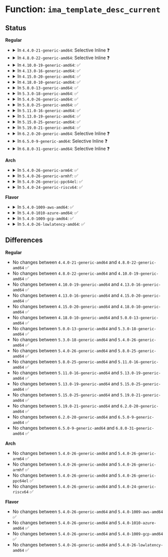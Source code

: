 # Function: <code>ima_template_desc_current</code>

## Status
<b>Regular</b>
<ul>
<li>
<details>
<summary>In <code>4.4.0-21-generic-amd64</code>: Selective Inline ❓</summary>

```c
struct ima_template_desc * ima_template_desc_current()
```

```json
{
  "name": "ima_template_desc_current",
  "collision_type": "Unique Global",
  "inline_type": "Selective",
  "funcs": [
    {
      "addr": 18446744071582620832,
      "name": "ima_template_desc_current",
      "external": true,
      "loc": "security/integrity/ima/ima_template.c:187",
      "file": "security/integrity/ima/ima_template.c",
      "inline": "not declared, inlined",
      "caller_inline": [
        "security/integrity/ima/ima_template.c:ima_init_template"
      ],
      "caller_func": [
        "security/integrity/ima/ima_main.c:hash_setup",
        "security/integrity/ima/ima_main.c:process_measurement",
        "security/integrity/ima/ima_api.c:ima_alloc_init_template"
      ]
    }
  ],
  "symbols": [
    {
      "addr": 18446744071582620832,
      "name": "ima_template_desc_current",
      "section": ".text",
      "bind": "STB_GLOBAL",
      "size": 43
    }
  ]
}
```
</details>
</li>
<li>
<details>
<summary>In <code>4.8.0-22-generic-amd64</code>: Selective Inline ❓</summary>

```c
struct ima_template_desc * ima_template_desc_current()
```

```json
{
  "name": "ima_template_desc_current",
  "collision_type": "Unique Global",
  "inline_type": "Selective",
  "funcs": [
    {
      "addr": 18446744071595381140,
      "name": "ima_template_desc_current",
      "external": true,
      "loc": "security/integrity/ima/ima_template.c:185",
      "file": "security/integrity/ima/ima_template.c",
      "inline": "not declared, inlined",
      "caller_inline": [
        "security/integrity/ima/ima_template.c:ima_init_template"
      ],
      "caller_func": [
        "security/integrity/ima/ima_main.c:process_measurement",
        "security/integrity/ima/ima_main.c:hash_setup",
        "security/integrity/ima/ima_api.c:ima_alloc_init_template"
      ]
    }
  ],
  "symbols": [
    {
      "addr": 18446744071582870256,
      "name": "ima_template_desc_current",
      "section": ".text",
      "bind": "STB_GLOBAL",
      "size": 43
    }
  ]
}
```
</details>
</li>
<li>
<details>
<summary>In <code>4.10.0-19-generic-amd64</code>: ✅</summary>

```c
struct ima_template_desc * ima_template_desc_current()
```

```json
{
  "name": "ima_template_desc_current",
  "collision_type": "Unique Global",
  "inline_type": "No",
  "funcs": [
    {
      "addr": 18446744071582966240,
      "name": "ima_template_desc_current",
      "external": true,
      "loc": "security/integrity/ima/ima_template.c:218",
      "file": "security/integrity/ima/ima_template.c",
      "inline": "seen, unknown",
      "caller_inline": [],
      "caller_func": [
        "security/integrity/ima/ima_main.c:process_measurement",
        "security/integrity/ima/ima_main.c:hash_setup",
        "security/integrity/ima/ima_api.c:ima_alloc_init_template",
        "security/integrity/ima/ima_template.c:ima_init_template"
      ]
    }
  ],
  "symbols": [
    {
      "addr": 18446744071582966240,
      "name": "ima_template_desc_current",
      "section": ".text",
      "bind": "STB_GLOBAL",
      "size": 65
    }
  ]
}
```
</details>
</li>
<li>
<details>
<summary>In <code>4.13.0-16-generic-amd64</code>: ✅</summary>

```c
struct ima_template_desc * ima_template_desc_current()
```

```json
{
  "name": "ima_template_desc_current",
  "collision_type": "Unique Global",
  "inline_type": "No",
  "funcs": [
    {
      "addr": 18446744071583016624,
      "name": "ima_template_desc_current",
      "external": true,
      "loc": "security/integrity/ima/ima_template.c:221",
      "file": "security/integrity/ima/ima_template.c",
      "inline": "seen, unknown",
      "caller_inline": [],
      "caller_func": [
        "security/integrity/ima/ima_main.c:process_measurement",
        "security/integrity/ima/ima_main.c:hash_setup",
        "security/integrity/ima/ima_api.c:ima_alloc_init_template",
        "security/integrity/ima/ima_template.c:ima_init_template"
      ]
    }
  ],
  "symbols": [
    {
      "addr": 18446744071583016624,
      "name": "ima_template_desc_current",
      "section": ".text",
      "bind": "STB_GLOBAL",
      "size": 66
    }
  ]
}
```
</details>
</li>
<li>
<details>
<summary>In <code>4.15.0-20-generic-amd64</code>: ✅</summary>

```c
struct ima_template_desc * ima_template_desc_current()
```

```json
{
  "name": "ima_template_desc_current",
  "collision_type": "Unique Global",
  "inline_type": "No",
  "funcs": [
    {
      "addr": 18446744071583181648,
      "name": "ima_template_desc_current",
      "external": true,
      "loc": "security/integrity/ima/ima_template.c:221",
      "file": "security/integrity/ima/ima_template.c",
      "inline": "seen, unknown",
      "caller_inline": [],
      "caller_func": [
        "security/integrity/ima/ima_main.c:process_measurement",
        "security/integrity/ima/ima_main.c:hash_setup",
        "security/integrity/ima/ima_api.c:ima_alloc_init_template",
        "security/integrity/ima/ima_template.c:ima_init_template"
      ]
    }
  ],
  "symbols": [
    {
      "addr": 18446744071583181648,
      "name": "ima_template_desc_current",
      "section": ".text",
      "bind": "STB_GLOBAL",
      "size": 66
    }
  ]
}
```
</details>
</li>
<li>
<details>
<summary>In <code>4.18.0-10-generic-amd64</code>: ✅</summary>

```c
struct ima_template_desc * ima_template_desc_current()
```

```json
{
  "name": "ima_template_desc_current",
  "collision_type": "Unique Global",
  "inline_type": "No",
  "funcs": [
    {
      "addr": 18446744071583387968,
      "name": "ima_template_desc_current",
      "external": true,
      "loc": "security/integrity/ima/ima_template.c:221",
      "file": "security/integrity/ima/ima_template.c",
      "inline": "seen, unknown",
      "caller_inline": [],
      "caller_func": [
        "security/integrity/ima/ima_main.c:process_measurement",
        "security/integrity/ima/ima_main.c:hash_setup",
        "security/integrity/ima/ima_api.c:ima_alloc_init_template",
        "security/integrity/ima/ima_template.c:ima_init_template"
      ]
    }
  ],
  "symbols": [
    {
      "addr": 18446744071583387968,
      "name": "ima_template_desc_current",
      "section": ".text",
      "bind": "STB_GLOBAL",
      "size": 48
    }
  ]
}
```
</details>
</li>
<li>
<details>
<summary>In <code>5.0.0-13-generic-amd64</code>: ✅</summary>

```c
struct ima_template_desc * ima_template_desc_current()
```

```json
{
  "name": "ima_template_desc_current",
  "collision_type": "Unique Global",
  "inline_type": "No",
  "funcs": [
    {
      "addr": 18446744071583507744,
      "name": "ima_template_desc_current",
      "external": true,
      "loc": "security/integrity/ima/ima_template.c:222",
      "file": "security/integrity/ima/ima_template.c",
      "inline": "seen, unknown",
      "caller_inline": [],
      "caller_func": [
        "security/integrity/ima/ima_main.c:process_measurement",
        "security/integrity/ima/ima_main.c:hash_setup",
        "security/integrity/ima/ima_api.c:ima_alloc_init_template",
        "security/integrity/ima/ima_template.c:ima_init_template"
      ]
    }
  ],
  "symbols": [
    {
      "addr": 18446744071583507744,
      "name": "ima_template_desc_current",
      "section": ".text",
      "bind": "STB_GLOBAL",
      "size": 48
    }
  ]
}
```
</details>
</li>
<li>
<details>
<summary>In <code>5.3.0-18-generic-amd64</code>: ✅</summary>

```c
struct ima_template_desc * ima_template_desc_current()
```

```json
{
  "name": "ima_template_desc_current",
  "collision_type": "Unique Global",
  "inline_type": "No",
  "funcs": [
    {
      "addr": 18446744071583695392,
      "name": "ima_template_desc_current",
      "external": true,
      "loc": "security/integrity/ima/ima_template.c:223",
      "file": "security/integrity/ima/ima_template.c",
      "inline": "seen, unknown",
      "caller_inline": [],
      "caller_func": [
        "security/integrity/ima/ima_main.c:hash_setup",
        "security/integrity/ima/ima_api.c:ima_alloc_init_template",
        "security/integrity/ima/ima_policy.c:ima_match_policy",
        "security/integrity/ima/ima_template.c:ima_init_template"
      ]
    }
  ],
  "symbols": [
    {
      "addr": 18446744071583695392,
      "name": "ima_template_desc_current",
      "section": ".text",
      "bind": "STB_GLOBAL",
      "size": 48
    }
  ]
}
```
</details>
</li>
<li>
<details>
<summary>In <code>5.4.0-26-generic-amd64</code>: ✅</summary>

```c
struct ima_template_desc * ima_template_desc_current()
```

```json
{
  "name": "ima_template_desc_current",
  "collision_type": "Unique Global",
  "inline_type": "No",
  "funcs": [
    {
      "addr": 18446744071583803520,
      "name": "ima_template_desc_current",
      "external": true,
      "loc": "security/integrity/ima/ima_template.c:247",
      "file": "security/integrity/ima/ima_template.c",
      "inline": "seen, unknown",
      "caller_inline": [],
      "caller_func": [
        "security/integrity/ima/ima_main.c:hash_setup",
        "security/integrity/ima/ima_api.c:ima_alloc_init_template",
        "security/integrity/ima/ima_policy.c:ima_parse_rule",
        "security/integrity/ima/ima_policy.c:ima_match_policy",
        "security/integrity/ima/ima_template.c:ima_init_template"
      ]
    }
  ],
  "symbols": [
    {
      "addr": 18446744071583803520,
      "name": "ima_template_desc_current",
      "section": ".text",
      "bind": "STB_GLOBAL",
      "size": 48
    }
  ]
}
```
</details>
</li>
<li>
<details>
<summary>In <code>5.8.0-25-generic-amd64</code>: ✅</summary>

```c
struct ima_template_desc * ima_template_desc_current()
```

```json
{
  "name": "ima_template_desc_current",
  "collision_type": "Unique Global",
  "inline_type": "No",
  "funcs": [
    {
      "addr": 18446744071584198144,
      "name": "ima_template_desc_current",
      "external": true,
      "loc": "security/integrity/ima/ima_template.c:245",
      "file": "security/integrity/ima/ima_template.c",
      "inline": "seen, unknown",
      "caller_inline": [],
      "caller_func": [
        "security/integrity/ima/ima_main.c:hash_setup",
        "security/integrity/ima/ima_api.c:ima_alloc_init_template",
        "security/integrity/ima/ima_policy.c:ima_parse_rule",
        "security/integrity/ima/ima_policy.c:ima_match_policy",
        "security/integrity/ima/ima_template.c:ima_init_template"
      ]
    }
  ],
  "symbols": [
    {
      "addr": 18446744071584198144,
      "name": "ima_template_desc_current",
      "section": ".text",
      "bind": "STB_GLOBAL",
      "size": 65
    }
  ]
}
```
</details>
</li>
<li>
<details>
<summary>In <code>5.11.0-16-generic-amd64</code>: ✅</summary>

```c
struct ima_template_desc * ima_template_desc_current()
```

```json
{
  "name": "ima_template_desc_current",
  "collision_type": "Unique Global",
  "inline_type": "No",
  "funcs": [
    {
      "addr": 18446744071584316752,
      "name": "ima_template_desc_current",
      "external": true,
      "loc": "security/integrity/ima/ima_template.c:246",
      "file": "security/integrity/ima/ima_template.c",
      "inline": "seen, unknown",
      "caller_inline": [],
      "caller_func": [
        "security/integrity/ima/ima_main.c:hash_setup",
        "security/integrity/ima/ima_api.c:ima_alloc_init_template",
        "security/integrity/ima/ima_policy.c:ima_parse_rule",
        "security/integrity/ima/ima_policy.c:ima_match_policy",
        "security/integrity/ima/ima_template.c:ima_init_template"
      ]
    }
  ],
  "symbols": [
    {
      "addr": 18446744071584316752,
      "name": "ima_template_desc_current",
      "section": ".text",
      "bind": "STB_GLOBAL",
      "size": 65
    }
  ]
}
```
</details>
</li>
<li>
<details>
<summary>In <code>5.13.0-19-generic-amd64</code>: ✅</summary>

```c
struct ima_template_desc * ima_template_desc_current()
```

```json
{
  "name": "ima_template_desc_current",
  "collision_type": "Unique Global",
  "inline_type": "No",
  "funcs": [
    {
      "addr": 18446744071584351136,
      "name": "ima_template_desc_current",
      "external": true,
      "loc": "security/integrity/ima/ima_template.c:246",
      "file": "security/integrity/ima/ima_template.c",
      "inline": "seen, unknown",
      "caller_inline": [],
      "caller_func": [
        "security/integrity/ima/ima_main.c:hash_setup",
        "security/integrity/ima/ima_api.c:ima_alloc_init_template",
        "security/integrity/ima/ima_policy.c:ima_parse_rule",
        "security/integrity/ima/ima_policy.c:ima_match_policy",
        "security/integrity/ima/ima_template.c:ima_init_template"
      ]
    }
  ],
  "symbols": [
    {
      "addr": 18446744071584351136,
      "name": "ima_template_desc_current",
      "section": ".text",
      "bind": "STB_GLOBAL",
      "size": 65
    }
  ]
}
```
</details>
</li>
<li>
<details>
<summary>In <code>5.15.0-25-generic-amd64</code>: ✅</summary>

```c
struct ima_template_desc * ima_template_desc_current()
```

```json
{
  "name": "ima_template_desc_current",
  "collision_type": "Unique Global",
  "inline_type": "No",
  "funcs": [
    {
      "addr": 18446744071584742336,
      "name": "ima_template_desc_current",
      "external": true,
      "loc": "security/integrity/ima/ima_template.c:270",
      "file": "security/integrity/ima/ima_template.c",
      "inline": "seen, unknown",
      "caller_inline": [],
      "caller_func": [
        "security/integrity/ima/ima_main.c:hash_setup",
        "security/integrity/ima/ima_api.c:ima_alloc_init_template",
        "security/integrity/ima/ima_policy.c:ima_parse_rule",
        "security/integrity/ima/ima_policy.c:ima_match_policy",
        "security/integrity/ima/ima_template.c:ima_init_template"
      ]
    }
  ],
  "symbols": [
    {
      "addr": 18446744071584742336,
      "name": "ima_template_desc_current",
      "section": ".text",
      "bind": "STB_GLOBAL",
      "size": 65
    }
  ]
}
```
</details>
</li>
<li>
<details>
<summary>In <code>5.19.0-21-generic-amd64</code>: ✅</summary>

```c
struct ima_template_desc * ima_template_desc_current()
```

```json
{
  "name": "ima_template_desc_current",
  "collision_type": "Unique Global",
  "inline_type": "No",
  "funcs": [
    {
      "addr": 18446744071585420944,
      "name": "ima_template_desc_current",
      "external": true,
      "loc": "security/integrity/ima/ima_template.c:274",
      "file": "security/integrity/ima/ima_template.c",
      "inline": "seen, unknown",
      "caller_inline": [],
      "caller_func": [
        "security/integrity/ima/ima_main.c:hash_setup",
        "security/integrity/ima/ima_api.c:ima_alloc_init_template",
        "security/integrity/ima/ima_policy.c:ima_parse_rule",
        "security/integrity/ima/ima_policy.c:ima_parse_rule",
        "security/integrity/ima/ima_policy.c:ima_match_policy",
        "security/integrity/ima/ima_template.c:ima_init_template"
      ]
    }
  ],
  "symbols": [
    {
      "addr": 18446744071585420944,
      "name": "ima_template_desc_current",
      "section": ".text",
      "bind": "STB_GLOBAL",
      "size": 197
    }
  ]
}
```
</details>
</li>
<li>
<details>
<summary>In <code>6.2.0-20-generic-amd64</code>: Selective Inline ❓</summary>

```c
struct ima_template_desc * ima_template_desc_current()
```

```json
{
  "name": "ima_template_desc_current",
  "collision_type": "Unique Global",
  "inline_type": "Selective",
  "funcs": [
    {
      "addr": 18446744071627960341,
      "name": "ima_template_desc_current",
      "external": true,
      "loc": "security/integrity/ima/ima_template.c:274",
      "file": "security/integrity/ima/ima_template.c",
      "inline": "not declared, inlined",
      "caller_inline": [
        "security/integrity/ima/ima_template.c:ima_init_template"
      ],
      "caller_func": [
        "security/integrity/ima/ima_main.c:hash_setup",
        "security/integrity/ima/ima_api.c:ima_alloc_init_template",
        "security/integrity/ima/ima_policy.c:ima_parse_rule",
        "security/integrity/ima/ima_policy.c:ima_parse_rule",
        "security/integrity/ima/ima_policy.c:ima_match_policy"
      ]
    }
  ],
  "symbols": [
    {
      "addr": 18446744071586175872,
      "name": "ima_template_desc_current",
      "section": ".text",
      "bind": "STB_GLOBAL",
      "size": 197
    }
  ]
}
```
</details>
</li>
<li>
<details>
<summary>In <code>6.5.0-9-generic-amd64</code>: Selective Inline ❓</summary>

```c
struct ima_template_desc * ima_template_desc_current()
```

```json
{
  "name": "ima_template_desc_current",
  "collision_type": "Unique Global",
  "inline_type": "Selective",
  "funcs": [
    {
      "addr": 18446744071619723717,
      "name": "ima_template_desc_current",
      "external": true,
      "loc": "security/integrity/ima/ima_template.c:274",
      "file": "security/integrity/ima/ima_template.c",
      "inline": "not declared, inlined",
      "caller_inline": [
        "security/integrity/ima/ima_template.c:ima_init_template"
      ],
      "caller_func": [
        "security/integrity/ima/ima_main.c:hash_setup",
        "security/integrity/ima/ima_api.c:ima_alloc_init_template",
        "security/integrity/ima/ima_policy.c:ima_parse_rule",
        "security/integrity/ima/ima_policy.c:ima_parse_rule",
        "security/integrity/ima/ima_policy.c:ima_match_policy"
      ]
    }
  ],
  "symbols": [
    {
      "addr": 18446744071586413472,
      "name": "ima_template_desc_current",
      "section": ".text",
      "bind": "STB_GLOBAL",
      "size": 197
    }
  ]
}
```
</details>
</li>
<li>
<details>
<summary>In <code>6.8.0-31-generic-amd64</code>: Selective Inline ❓</summary>

```c
struct ima_template_desc * ima_template_desc_current()
```

```json
{
  "name": "ima_template_desc_current",
  "collision_type": "Unique Global",
  "inline_type": "Selective",
  "funcs": [
    {
      "addr": 18446744071622031285,
      "name": "ima_template_desc_current",
      "external": true,
      "loc": "security/integrity/ima/ima_template.c:274",
      "file": "security/integrity/ima/ima_template.c",
      "inline": "not declared, inlined",
      "caller_inline": [
        "security/integrity/ima/ima_template.c:ima_init_template"
      ],
      "caller_func": [
        "security/integrity/ima/ima_main.c:hash_setup",
        "security/integrity/ima/ima_api.c:ima_alloc_init_template",
        "security/integrity/ima/ima_policy.c:ima_parse_rule",
        "security/integrity/ima/ima_policy.c:ima_parse_rule",
        "security/integrity/ima/ima_policy.c:ima_match_policy"
      ]
    }
  ],
  "symbols": [
    {
      "addr": 18446744071586678416,
      "name": "ima_template_desc_current",
      "section": ".text",
      "bind": "STB_GLOBAL",
      "size": 197
    }
  ]
}
```
</details>
</li>
</ul>
<b>Arch</b>
<ul>
<li>
<details>
<summary>In <code>5.4.0-26-generic-arm64</code>: ✅</summary>

```c
struct ima_template_desc * ima_template_desc_current()
```

```json
{
  "name": "ima_template_desc_current",
  "collision_type": "Unique Global",
  "inline_type": "No",
  "funcs": [
    {
      "addr": 18446603336495607152,
      "name": "ima_template_desc_current",
      "external": true,
      "loc": "security/integrity/ima/ima_template.c:247",
      "file": "security/integrity/ima/ima_template.c",
      "inline": "seen, unknown",
      "caller_inline": [],
      "caller_func": [
        "security/integrity/ima/ima_main.c:hash_setup",
        "security/integrity/ima/ima_api.c:ima_alloc_init_template",
        "security/integrity/ima/ima_policy.c:ima_parse_rule",
        "security/integrity/ima/ima_policy.c:ima_match_policy",
        "security/integrity/ima/ima_template.c:ima_init_template"
      ]
    }
  ],
  "symbols": [
    {
      "addr": 18446603336495607152,
      "name": "ima_template_desc_current",
      "section": ".text",
      "bind": "STB_GLOBAL",
      "size": 76
    }
  ]
}
```
</details>
</li>
<li>
<details>
<summary>In <code>5.4.0-26-generic-armhf</code>: ✅</summary>

```c
struct ima_template_desc * ima_template_desc_current()
```

```json
{
  "name": "ima_template_desc_current",
  "collision_type": "Unique Global",
  "inline_type": "No",
  "funcs": [
    {
      "addr": 3228967732,
      "name": "ima_template_desc_current",
      "external": true,
      "loc": "security/integrity/ima/ima_template.c:247",
      "file": "security/integrity/ima/ima_template.c",
      "inline": "seen, unknown",
      "caller_inline": [],
      "caller_func": [
        "security/integrity/ima/ima_main.c:hash_setup",
        "security/integrity/ima/ima_api.c:ima_alloc_init_template",
        "security/integrity/ima/ima_policy.c:ima_parse_rule",
        "security/integrity/ima/ima_policy.c:ima_match_policy",
        "security/integrity/ima/ima_template.c:ima_init_template"
      ]
    }
  ],
  "symbols": [
    {
      "addr": 3228967732,
      "name": "ima_template_desc_current",
      "section": ".text",
      "bind": "STB_GLOBAL",
      "size": 64
    }
  ]
}
```
</details>
</li>
<li>
<details>
<summary>In <code>5.4.0-26-generic-ppc64el</code>: ✅</summary>

```c
struct ima_template_desc * ima_template_desc_current()
```

```json
{
  "name": "ima_template_desc_current",
  "collision_type": "Unique Global",
  "inline_type": "No",
  "funcs": [
    {
      "addr": 13835058055289721648,
      "name": "ima_template_desc_current",
      "external": true,
      "loc": "security/integrity/ima/ima_template.c:247",
      "file": "security/integrity/ima/ima_template.c",
      "inline": "seen, unknown",
      "caller_inline": [],
      "caller_func": [
        "security/integrity/ima/ima_main.c:hash_setup",
        "security/integrity/ima/ima_api.c:ima_alloc_init_template",
        "security/integrity/ima/ima_policy.c:ima_parse_rule",
        "security/integrity/ima/ima_policy.c:ima_match_policy",
        "security/integrity/ima/ima_template.c:ima_init_template"
      ]
    }
  ],
  "symbols": [
    {
      "addr": 13835058055289721648,
      "name": "ima_template_desc_current",
      "section": ".text",
      "bind": "STB_GLOBAL",
      "size": 84
    }
  ]
}
```
</details>
</li>
<li>
<details>
<summary>In <code>5.4.0-24-generic-riscv64</code>: ✅</summary>

```c
struct ima_template_desc * ima_template_desc_current()
```

```json
{
  "name": "ima_template_desc_current",
  "collision_type": "Unique Global",
  "inline_type": "No",
  "funcs": [
    {
      "addr": 18446743936274768992,
      "name": "ima_template_desc_current",
      "external": true,
      "loc": "security/integrity/ima/ima_template.c:247",
      "file": "security/integrity/ima/ima_template.c",
      "inline": "seen, unknown",
      "caller_inline": [],
      "caller_func": [
        "security/integrity/ima/ima_main.c:hash_setup",
        "security/integrity/ima/ima_api.c:ima_alloc_init_template",
        "security/integrity/ima/ima_policy.c:ima_parse_rule",
        "security/integrity/ima/ima_policy.c:ima_match_policy",
        "security/integrity/ima/ima_template.c:ima_init_template"
      ]
    }
  ],
  "symbols": [
    {
      "addr": 18446743936274768992,
      "name": "ima_template_desc_current",
      "section": ".text",
      "bind": "STB_GLOBAL",
      "size": 78
    }
  ]
}
```
</details>
</li>
</ul>
<b>Flavor</b>
<ul>
<li>
<details>
<summary>In <code>5.4.0-1009-aws-amd64</code>: ✅</summary>

```c
struct ima_template_desc * ima_template_desc_current()
```

```json
{
  "name": "ima_template_desc_current",
  "collision_type": "Unique Global",
  "inline_type": "No",
  "funcs": [
    {
      "addr": 18446744071583772256,
      "name": "ima_template_desc_current",
      "external": true,
      "loc": "security/integrity/ima/ima_template.c:247",
      "file": "security/integrity/ima/ima_template.c",
      "inline": "seen, unknown",
      "caller_inline": [],
      "caller_func": [
        "security/integrity/ima/ima_main.c:hash_setup",
        "security/integrity/ima/ima_api.c:ima_alloc_init_template",
        "security/integrity/ima/ima_policy.c:ima_parse_rule",
        "security/integrity/ima/ima_policy.c:ima_match_policy",
        "security/integrity/ima/ima_template.c:ima_init_template"
      ]
    }
  ],
  "symbols": [
    {
      "addr": 18446744071583772256,
      "name": "ima_template_desc_current",
      "section": ".text",
      "bind": "STB_GLOBAL",
      "size": 48
    }
  ]
}
```
</details>
</li>
<li>
<details>
<summary>In <code>5.4.0-1010-azure-amd64</code>: ✅</summary>

```c
struct ima_template_desc * ima_template_desc_current()
```

```json
{
  "name": "ima_template_desc_current",
  "collision_type": "Unique Global",
  "inline_type": "No",
  "funcs": [
    {
      "addr": 18446744071583709312,
      "name": "ima_template_desc_current",
      "external": true,
      "loc": "security/integrity/ima/ima_template.c:247",
      "file": "security/integrity/ima/ima_template.c",
      "inline": "seen, unknown",
      "caller_inline": [],
      "caller_func": [
        "security/integrity/ima/ima_main.c:hash_setup",
        "security/integrity/ima/ima_api.c:ima_alloc_init_template",
        "security/integrity/ima/ima_policy.c:ima_parse_rule",
        "security/integrity/ima/ima_policy.c:ima_match_policy",
        "security/integrity/ima/ima_template.c:ima_init_template"
      ]
    }
  ],
  "symbols": [
    {
      "addr": 18446744071583709312,
      "name": "ima_template_desc_current",
      "section": ".text",
      "bind": "STB_GLOBAL",
      "size": 48
    }
  ]
}
```
</details>
</li>
<li>
<details>
<summary>In <code>5.4.0-1009-gcp-amd64</code>: ✅</summary>

```c
struct ima_template_desc * ima_template_desc_current()
```

```json
{
  "name": "ima_template_desc_current",
  "collision_type": "Unique Global",
  "inline_type": "No",
  "funcs": [
    {
      "addr": 18446744071583756016,
      "name": "ima_template_desc_current",
      "external": true,
      "loc": "security/integrity/ima/ima_template.c:247",
      "file": "security/integrity/ima/ima_template.c",
      "inline": "seen, unknown",
      "caller_inline": [],
      "caller_func": [
        "security/integrity/ima/ima_main.c:hash_setup",
        "security/integrity/ima/ima_api.c:ima_alloc_init_template",
        "security/integrity/ima/ima_policy.c:ima_parse_rule",
        "security/integrity/ima/ima_policy.c:ima_match_policy",
        "security/integrity/ima/ima_template.c:ima_init_template"
      ]
    }
  ],
  "symbols": [
    {
      "addr": 18446744071583756016,
      "name": "ima_template_desc_current",
      "section": ".text",
      "bind": "STB_GLOBAL",
      "size": 48
    }
  ]
}
```
</details>
</li>
<li>
<details>
<summary>In <code>5.4.0-26-lowlatency-amd64</code>: ✅</summary>

```c
struct ima_template_desc * ima_template_desc_current()
```

```json
{
  "name": "ima_template_desc_current",
  "collision_type": "Unique Global",
  "inline_type": "No",
  "funcs": [
    {
      "addr": 18446744071583857008,
      "name": "ima_template_desc_current",
      "external": true,
      "loc": "security/integrity/ima/ima_template.c:247",
      "file": "security/integrity/ima/ima_template.c",
      "inline": "seen, unknown",
      "caller_inline": [],
      "caller_func": [
        "security/integrity/ima/ima_main.c:hash_setup",
        "security/integrity/ima/ima_api.c:ima_alloc_init_template",
        "security/integrity/ima/ima_policy.c:ima_parse_rule",
        "security/integrity/ima/ima_policy.c:ima_match_policy",
        "security/integrity/ima/ima_template.c:ima_init_template"
      ]
    }
  ],
  "symbols": [
    {
      "addr": 18446744071583857008,
      "name": "ima_template_desc_current",
      "section": ".text",
      "bind": "STB_GLOBAL",
      "size": 48
    }
  ]
}
```
</details>
</li>
</ul>

## Differences
<b>Regular</b>
<ul>
<li>
No changes between <code>4.4.0-21-generic-amd64</code> and <code>4.8.0-22-generic-amd64</code> ✅
</li>
<li>
No changes between <code>4.8.0-22-generic-amd64</code> and <code>4.10.0-19-generic-amd64</code> ✅
</li>
<li>
No changes between <code>4.10.0-19-generic-amd64</code> and <code>4.13.0-16-generic-amd64</code> ✅
</li>
<li>
No changes between <code>4.13.0-16-generic-amd64</code> and <code>4.15.0-20-generic-amd64</code> ✅
</li>
<li>
No changes between <code>4.15.0-20-generic-amd64</code> and <code>4.18.0-10-generic-amd64</code> ✅
</li>
<li>
No changes between <code>4.18.0-10-generic-amd64</code> and <code>5.0.0-13-generic-amd64</code> ✅
</li>
<li>
No changes between <code>5.0.0-13-generic-amd64</code> and <code>5.3.0-18-generic-amd64</code> ✅
</li>
<li>
No changes between <code>5.3.0-18-generic-amd64</code> and <code>5.4.0-26-generic-amd64</code> ✅
</li>
<li>
No changes between <code>5.4.0-26-generic-amd64</code> and <code>5.8.0-25-generic-amd64</code> ✅
</li>
<li>
No changes between <code>5.8.0-25-generic-amd64</code> and <code>5.11.0-16-generic-amd64</code> ✅
</li>
<li>
No changes between <code>5.11.0-16-generic-amd64</code> and <code>5.13.0-19-generic-amd64</code> ✅
</li>
<li>
No changes between <code>5.13.0-19-generic-amd64</code> and <code>5.15.0-25-generic-amd64</code> ✅
</li>
<li>
No changes between <code>5.15.0-25-generic-amd64</code> and <code>5.19.0-21-generic-amd64</code> ✅
</li>
<li>
No changes between <code>5.19.0-21-generic-amd64</code> and <code>6.2.0-20-generic-amd64</code> ✅
</li>
<li>
No changes between <code>6.2.0-20-generic-amd64</code> and <code>6.5.0-9-generic-amd64</code> ✅
</li>
<li>
No changes between <code>6.5.0-9-generic-amd64</code> and <code>6.8.0-31-generic-amd64</code> ✅
</li>
</ul>
<b>Arch</b>
<ul>
<li>
No changes between <code>5.4.0-26-generic-amd64</code> and <code>5.4.0-26-generic-arm64</code> ✅
</li>
<li>
No changes between <code>5.4.0-26-generic-amd64</code> and <code>5.4.0-26-generic-armhf</code> ✅
</li>
<li>
No changes between <code>5.4.0-26-generic-amd64</code> and <code>5.4.0-26-generic-ppc64el</code> ✅
</li>
<li>
No changes between <code>5.4.0-26-generic-amd64</code> and <code>5.4.0-24-generic-riscv64</code> ✅
</li>
</ul>
<b>Flavor</b>
<ul>
<li>
No changes between <code>5.4.0-26-generic-amd64</code> and <code>5.4.0-1009-aws-amd64</code> ✅
</li>
<li>
No changes between <code>5.4.0-26-generic-amd64</code> and <code>5.4.0-1010-azure-amd64</code> ✅
</li>
<li>
No changes between <code>5.4.0-26-generic-amd64</code> and <code>5.4.0-1009-gcp-amd64</code> ✅
</li>
<li>
No changes between <code>5.4.0-26-generic-amd64</code> and <code>5.4.0-26-lowlatency-amd64</code> ✅
</li>
</ul>
